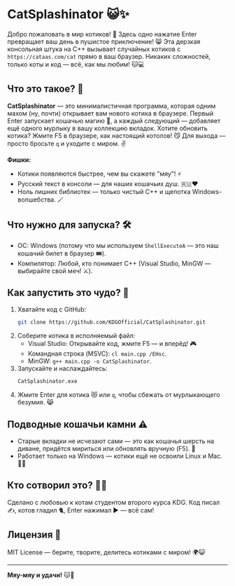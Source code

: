 # CatSplashinator 😺✨

Добро пожаловать в мир котиков! 🐾 Здесь одно нажатие Enter превращает ваш день в пушистое приключение! 😸 Эта дерзкая консольная штука на C++ вызывает случайных котиков с `https://cataas.com/cat` прямо в ваш браузер. Никаких сложностей, только коты и код — всё, как мы любим! 🐱💻

## Что это такое? 🤔
**CatSplashinator** — это минималистичная программа, которая одним махом (ну, почти) открывает вам нового котика в браузере. Первый Enter запускает кошачью магию 🌟, а каждый следующий — добавляет ещё одного мурлыку в вашу коллекцию вкладок. Хотите обновить котика? Жмите F5 в браузере, как настоящий котолов! 😼 Для выхода — просто бросьте `q` и уходите с миром. ✌️

**Фишки:**
- Котики появляются быстрее, чем вы скажете "мяу"! ⚡
- Русский текст в консоли — для наших кошачьих душ. 🇷🇺❤️
- Ноль лишних библиотек — только чистый C++ и щепотка Windows-волшебства. 🪄

## Что нужно для запуска? 🛠️
- ОС: Windows (потому что мы используем `ShellExecuteA` — это наш кошачий билет в браузер 🎟️).
- Компилятор: Любой, кто понимает C++ (Visual Studio, MinGW — выбирайте свой меч! ⚔️).

## Как запустить это чудо? 🚀
1. Хватайте код с GitHub:
   ```bash
   git clone https://github.com/KDGOfficial/CatSplashinator.git
   ```
2. Соберите котика в исполняемый файл:
   - Visual Studio: Открывайте код, жмите F5 — и вперёд! 🎮
   - Командная строка (MSVC): `cl main.cpp /EHsc`.
   - MinGW: `g++ main.cpp -o CatSplashinator`.
3. Запускайте и наслаждайтесь:
   ```bash
   CatSplashinator.exe
   ```
4. Жмите Enter для котика 😻 или `q`, чтобы сбежать от мурлыкающего безумия. 😹

## Подводные кошачьи камни ⚠️
- Старые вкладки не исчезают сами — это как кошачья шерсть на диване, придётся мириться или обновлять вручную (F5). 🧹
- Работает только на Windows — котики ещё не освоили Linux и Mac. 🐧🍎

## Кто сотворил это? 👨‍💻
Сделано с любовью к котам студентом второго курса KDG. Код писал ✍️, котов гладил 🐈, Enter нажимал ▶️ — всё сам!

## Лицензия 📜
MIT License — берите, творите, делитесь котиками с миром! 🌍😺

---

**Мяу-мяу и удачи!** 😽🎉
